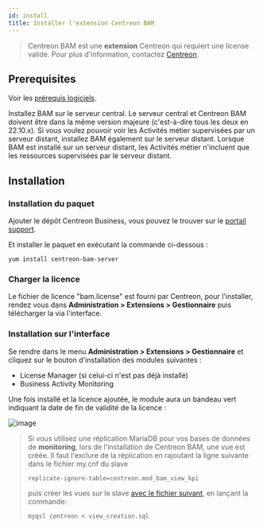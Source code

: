 ```yaml
---
id: install
title: Installer l'extension Centreon BAM
---
```


> Centreon BAM est une **extension** Centreon qui requiert une license
> valide. Pour plus d'information, contactez
> [Centreon](mailto:sales@centreon.com).

## Prerequisites

Voir les [prérequis logiciels](../installation/prerequisites.md#logiciels).

Installez BAM sur le serveur central.
Le serveur central et Centreon BAM doivent être dans la même version majeure (c'est-à-dire tous les deux en 22.10.x).
Si vous voulez pouvoir voir les Activités métier supervisées par un serveur distant, installez BAM également sur le serveur distant. Lorsque BAM est installé sur un serveur distant, les Activités métier n'incluent que les ressources supervisées par le serveur distant.

## Installation

### Installation du paquet

Ajouter le dépôt Centreon Business, vous pouvez le trouver sur le
[portail support](https://support.centreon.com/hc/fr/categories/10341239833105-D%C3%A9p%C3%B4ts).

Et installer le paquet en exécutant la commande ci-dessous :

``` shell
yum install centreon-bam-server
```

### Charger la licence

Le fichier de licence "bam.license" est fourni par Centreon, pour
l'installer, rendez vous dans **Administration > Extensions > Gestionnaire** puis
télécharger la via l'interface.

### Installation sur l'interface

Se rendre dans le menu **Administration > Extensions > Gestionnaire** et cliquez
sur le bouton d'installation des modules suivantes :

- License Manager (si celui-ci n'est pas déjà installé)
- Business Activity Monitoring

Une fois installé et la licence ajoutée, le module aura un bandeau vert
indiquant la date de fin de validité de la licence :

![image](../assets/service-mapping/installation/install-web-step-2.png)

> Si vous utilisez une réplication MariaDB pour vos bases de données de
> **monitoring**, lors de l'installation de Centreon BAM, une vue est
> créée. Il faut l'exclure de la réplication en rajoutant la ligne
> suivante dans le fichier my.cnf du slave
>
> ``` text
> replicate-ignore-table=centreon.mod_bam_view_kpi
> ```
>
> puis créer les vues sur le slave [avec le fichier suivant](view_creation.sql), en lançant la commande:
>
> ``` shell
> myqsl centreon < view_creation.sql
> ```
